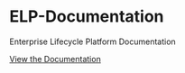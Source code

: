 # ELP-Documentation
Enterprise Lifecycle Platform Documentation

[View the Documentation](https://github.com/AlltechConsulting/ELP-Documentation/wiki)
